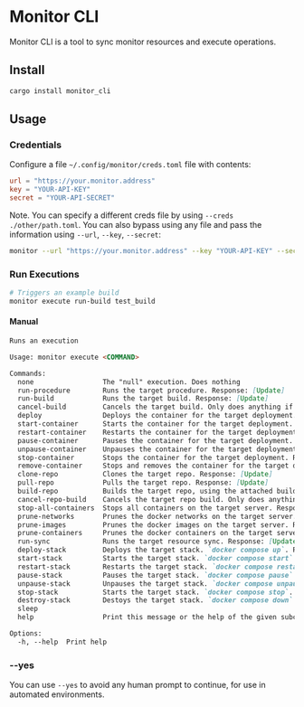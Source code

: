 # Monitor CLI

Monitor CLI is a tool to sync monitor resources and execute operations.

## Install

```sh
cargo install monitor_cli
```

## Usage

### Credentials

Configure a file `~/.config/monitor/creds.toml` file with contents:
```toml
url = "https://your.monitor.address"
key = "YOUR-API-KEY"
secret = "YOUR-API-SECRET"
```

Note. You can specify a different creds file by using `--creds ./other/path.toml`.
You can also bypass using any file and pass the information using `--url`, `--key`, `--secret`:

```sh
monitor --url "https://your.monitor.address" --key "YOUR-API-KEY" --secret "YOUR-API-SECRET" ...
```

### Run Executions

```sh
# Triggers an example build
monitor execute run-build test_build
```

#### Manual
```md
Runs an execution

Usage: monitor execute <COMMAND>

Commands:
  none                 The "null" execution. Does nothing
  run-procedure        Runs the target procedure. Response: [Update]
  run-build            Runs the target build. Response: [Update]
  cancel-build         Cancels the target build. Only does anything if the build is `building` when called. Response: [Update]
  deploy               Deploys the container for the target deployment. Response: [Update]
  start-container      Starts the container for the target deployment. Response: [Update]
  restart-container    Restarts the container for the target deployment. Response: [Update]
  pause-container      Pauses the container for the target deployment. Response: [Update]
  unpause-container    Unpauses the container for the target deployment. Response: [Update]
  stop-container       Stops the container for the target deployment. Response: [Update]
  remove-container     Stops and removes the container for the target deployment. Reponse: [Update]
  clone-repo           Clones the target repo. Response: [Update]
  pull-repo            Pulls the target repo. Response: [Update]
  build-repo           Builds the target repo, using the attached builder. Response: [Update]
  cancel-repo-build    Cancels the target repo build. Only does anything if the repo build is `building` when called. Response: [Update]
  stop-all-containers  Stops all containers on the target server. Response: [Update]
  prune-networks       Prunes the docker networks on the target server. Response: [Update]
  prune-images         Prunes the docker images on the target server. Response: [Update]
  prune-containers     Prunes the docker containers on the target server. Response: [Update]
  run-sync             Runs the target resource sync. Response: [Update]
  deploy-stack         Deploys the target stack. `docker compose up`. Response: [Update]
  start-stack          Starts the target stack. `docker compose start`. Response: [Update]
  restart-stack        Restarts the target stack. `docker compose restart`. Response: [Update]
  pause-stack          Pauses the target stack. `docker compose pause`. Response: [Update]
  unpause-stack        Unpauses the target stack. `docker compose unpause`. Response: [Update]
  stop-stack           Starts the target stack. `docker compose stop`. Response: [Update]
  destroy-stack        Destoys the target stack. `docker compose down`. Response: [Update]
  sleep                
  help                 Print this message or the help of the given subcommand(s)

Options:
  -h, --help  Print help
```

### --yes

You can use `--yes` to avoid any human prompt to continue, for use in automated environments.

